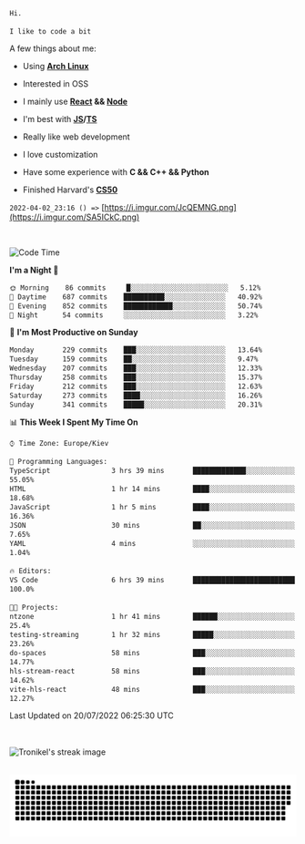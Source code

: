 ```
Hi.

I like to code a bit
```

A few things about me:

-   Using **[Arch Linux](https://archlinux.org/)**

-   Interested in OSS

-   I mainly use **[React](https://reactjs.org/) && [Node](https://nodejs.org/en/)**

-   I'm best with **[JS](https://www.javascript.com/)/[TS](https://www.typescriptlang.org/)**

-   Really like web development

-   I love customization

-   Have some experience with **C && C++ && Python**

-   Finished Harvard's **[CS50](https://cs50.harvard.edu)**

`2022-04-02_23:16 () =>` [https://i.imgur.com/JcQEMNG.png](https://i.imgur.com/SA5ICkC.png)

<br>

<!--START_SECTION:waka-->
![Code Time](http://img.shields.io/badge/Code%20Time-797%20hrs%2038%20mins-blue)

**I'm a Night 🦉** 

```text
🌞 Morning    86 commits     █░░░░░░░░░░░░░░░░░░░░░░░░   5.12% 
🌆 Daytime    687 commits    ██████████░░░░░░░░░░░░░░░   40.92% 
🌃 Evening    852 commits    ████████████░░░░░░░░░░░░░   50.74% 
🌙 Night      54 commits     ░░░░░░░░░░░░░░░░░░░░░░░░░   3.22%

```
📅 **I'm Most Productive on Sunday** 

```text
Monday       229 commits    ███░░░░░░░░░░░░░░░░░░░░░░   13.64% 
Tuesday      159 commits    ██░░░░░░░░░░░░░░░░░░░░░░░   9.47% 
Wednesday    207 commits    ███░░░░░░░░░░░░░░░░░░░░░░   12.33% 
Thursday     258 commits    ███░░░░░░░░░░░░░░░░░░░░░░   15.37% 
Friday       212 commits    ███░░░░░░░░░░░░░░░░░░░░░░   12.63% 
Saturday     273 commits    ████░░░░░░░░░░░░░░░░░░░░░   16.26% 
Sunday       341 commits    █████░░░░░░░░░░░░░░░░░░░░   20.31%

```


📊 **This Week I Spent My Time On** 

```text
⌚︎ Time Zone: Europe/Kiev

💬 Programming Languages: 
TypeScript               3 hrs 39 mins       █████████████░░░░░░░░░░░░   55.05% 
HTML                     1 hr 14 mins        ████░░░░░░░░░░░░░░░░░░░░░   18.68% 
JavaScript               1 hr 5 mins         ████░░░░░░░░░░░░░░░░░░░░░   16.36% 
JSON                     30 mins             ██░░░░░░░░░░░░░░░░░░░░░░░   7.65% 
YAML                     4 mins              ░░░░░░░░░░░░░░░░░░░░░░░░░   1.04%

🔥 Editors: 
VS Code                  6 hrs 39 mins       █████████████████████████   100.0%

🐱‍💻 Projects: 
ntzone                   1 hr 41 mins        ██████░░░░░░░░░░░░░░░░░░░   25.4% 
testing-streaming        1 hr 32 mins        █████░░░░░░░░░░░░░░░░░░░░   23.26% 
do-spaces                58 mins             ███░░░░░░░░░░░░░░░░░░░░░░   14.77% 
hls-stream-react         58 mins             ███░░░░░░░░░░░░░░░░░░░░░░   14.62% 
vite-hls-react           48 mins             ███░░░░░░░░░░░░░░░░░░░░░░   12.27%

```


 Last Updated on 20/07/2022 06:25:30 UTC
<!--END_SECTION:waka-->

<br>

<p><img align="center" src="https://github-readme-streak-stats.herokuapp.com/?user=Tronikelis&theme=dark" alt="Tronikel's streak image" /></p>

<br>

<img title="" src="https://raw.githubusercontent.com/Tronikelis/Tronikelis/output/github-contribution-grid-snake.svg" alt="very cool snake thingey" data-align="left">
